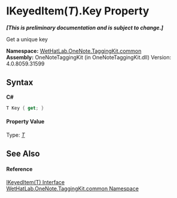# IKeyedItem(*T*).Key Property 
 _**\[This is preliminary documentation and is subject to change.\]**_

Get a unique key

**Namespace:**&nbsp;<a href="bcdbab9c-63d1-48a4-6937-af53fb8d9a55">WetHatLab.OneNote.TaggingKit.common</a><br />**Assembly:**&nbsp;OneNoteTaggingKit (in OneNoteTaggingKit.dll) Version: 4.0.8059.31599

## Syntax

**C#**<br />
``` C#
T Key { get; }
```


#### Property Value
Type: <a href="590347fa-5d6e-913f-a16d-4eba80b68cd8">*T*</a>

## See Also


#### Reference
<a href="590347fa-5d6e-913f-a16d-4eba80b68cd8">IKeyedItem(T) Interface</a><br /><a href="bcdbab9c-63d1-48a4-6937-af53fb8d9a55">WetHatLab.OneNote.TaggingKit.common Namespace</a><br />